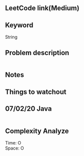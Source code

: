 ## LeetCode link(Medium)


## Keyword
String

## Problem description
```

```



## Notes


## Things to watchout

## 07/02/20 Java

```java


```
## Complexity Analyze
Time: O       \
Space: O